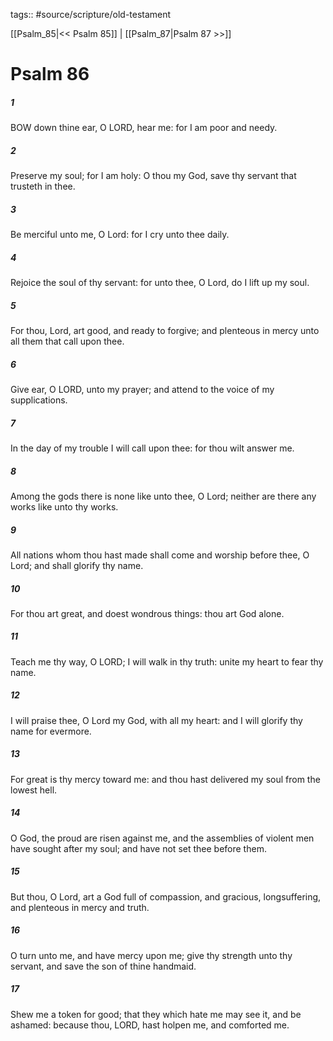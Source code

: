 tags:: #source/scripture/old-testament

[[Psalm_85|<< Psalm 85]] | [[Psalm_87|Psalm 87 >>]]

# Psalm 86

##### 1

BOW down thine ear, O LORD, hear me: for I am poor and needy.

##### 2

Preserve my soul; for I am holy: O thou my God, save thy servant that trusteth in thee.

##### 3

Be merciful unto me, O Lord: for I cry unto thee daily.

##### 4

Rejoice the soul of thy servant: for unto thee, O Lord, do I lift up my soul.

##### 5

For thou, Lord, art good, and ready to forgive; and plenteous in mercy unto all them that call upon thee.

##### 6

Give ear, O LORD, unto my prayer; and attend to the voice of my supplications.

##### 7

In the day of my trouble I will call upon thee: for thou wilt answer me.

##### 8

Among the gods there is none like unto thee, O Lord; neither are there any works like unto thy works.

##### 9

All nations whom thou hast made shall come and worship before thee, O Lord; and shall glorify thy name.

##### 10

For thou art great, and doest wondrous things: thou art God alone.

##### 11

Teach me thy way, O LORD; I will walk in thy truth: unite my heart to fear thy name.

##### 12

I will praise thee, O Lord my God, with all my heart: and I will glorify thy name for evermore.

##### 13

For great is thy mercy toward me: and thou hast delivered my soul from the lowest hell.

##### 14

O God, the proud are risen against me, and the assemblies of violent men have sought after my soul; and have not set thee before them.

##### 15

But thou, O Lord, art a God full of compassion, and gracious, longsuffering, and plenteous in mercy and truth.

##### 16

O turn unto me, and have mercy upon me; give thy strength unto thy servant, and save the son of thine handmaid.

##### 17

Shew me a token for good; that they which hate me may see it, and be ashamed: because thou, LORD, hast holpen me, and comforted me.
